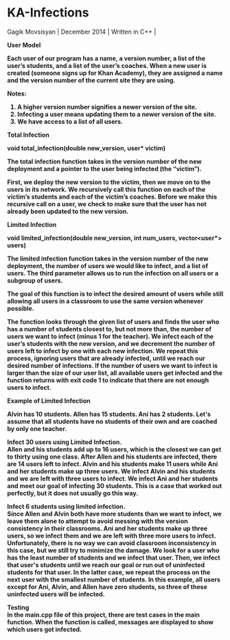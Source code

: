 KA-Infections
=============
Gagik Movsisyan   |
December 2014   |
Written in C++  |

<b>User Model<b>

Each user of our program has a name, a version number, a list of the user’s students, and a list of the user’s coaches. When a new user is created (someone signs up for Khan Academy), they are assigned a name and the version number of the current site they are using.

Notes:

1.	A higher version number signifies a newer version of the site. 
2.  Infecting a user means updating them to a newer version of the site.
3.	We have access to a list of all users.

<b>Total Infection<b>

void total_infection(double new_version, user* victim)

The total infection function takes in the version number of the new deployment and a pointer to the user being infected (the “victim”).

First, we deploy the new version to the victim, then we move on to the users in its network. We recursively call this function on each of the victim’s students and each of the victim’s coaches. Before we make this recursive call on a user, we check to make sure that the user has not already been updated to the new version. 


<b>Limited Infection<b>

void limited_infection(double new_version, int num_users, vector<user*> users)

The limited infection function takes in the version number of the new deployment, the number of users we would like to infect, and a list of users. The third parameter allows us to run the infection on all users or a subgroup of users.

The goal of this function is to infect the desired amount of users while still allowing all users in a classroom to use the same version whenever possible.

The function looks through the given list of users and finds the user who has a number of students closest to, but not more than, the number of users we want to infect (minus 1 for the teacher). We infect each of the user’s students with the new version, and we decrement the number of users left to infect by one with each new infection. We repeat this process, ignoring users that are already infected, until we reach our desired number of infections.  If the number of users we want to infect is larger than the size of our user list, all available users get infected and the function returns with exit code 1 to indicate that there are not enough users to infect.


<b>Example of Limited Infection

Alvin has 10 students. Allen has 15 students. Ani has 2 students.  Let's assume that all students have no students of their own and are coached by only one teacher.

Infect 30 users using Limited Infection.<br>
Allen and his students add up to 16 users, which is the closest we can get to thirty using one class. After Allen and his students are infected, there are 14 users left to infect. Alvin and his students make 11 users while Ani and her students make up three users. We infect Alvin and his students and we are left with three users to infect. We infect Ani and her students and meet our goal of infecting 30 students. This is a case that worked out perfectly, but it does not usually go this way.

<italics>Infect 6 students using limited infection.</italics><br>
Since Allen and Alvin both have more students than we want to infect, we leave them alone to attempt to avoid messing with the version consistency in their classrooms. Ani and her students make up three users, so we infect them and we are left with three more users to infect. Unfortunately, there is no way we can avoid classroom inconsistency in this case, but we still try to minimize the damage. We look for a user who has the least number of students and we infect that user. Then, we infect that user's students until we reach our goal or run out of uninfected students for that user. In the latter case, we repeat the process on the next user with the smallest number of students. In this example, all users except for Ani, Alvin, and Allen have zero students, so three of these uninfected users will be infected.

<b>Testing<br>
In the main.cpp file of this project, there are test cases in the main function. When the function is called, messages are displayed to show which users got infected.



